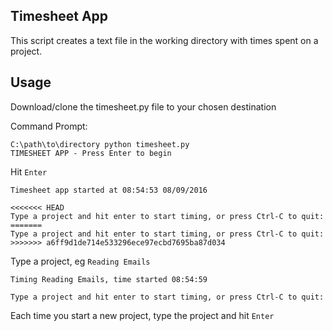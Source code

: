 ## Timesheet App
This script creates a text file in the working directory with times spent on a project.

## Usage
Download/clone the timesheet.py file to your chosen destination

Command Prompt:
```
C:\path\to\directory python timesheet.py
TIMESHEET APP - Press Enter to begin
```
Hit ```Enter```
```
Timesheet app started at 08:54:53 08/09/2016

<<<<<<< HEAD
Type a project and hit enter to start timing, or press Ctrl-C to quit:
=======
Type a project and hit enter to start timing, or press Ctrl-C to quit:
>>>>>>> a6ff9d1de714e533296ece97ecbd7695ba87d034
```
Type a project, eg ```Reading Emails```
```
Timing Reading Emails, time started 08:54:59

Type a project and hit enter to start timing, or press Ctrl-C to quit:
```
Each time you start a new project, type the project and hit ```Enter```
